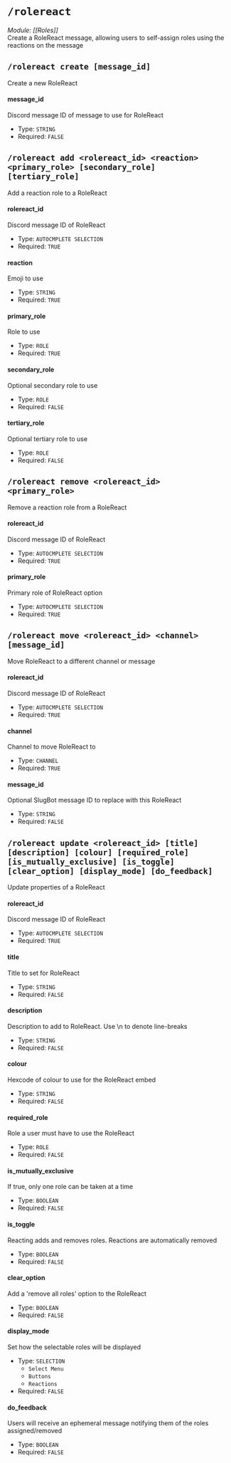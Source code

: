 # `/rolereact`
*Module: [[Roles]]*<br>
Create a RoleReact message, allowing users to self-assign roles using the reactions on the message
## `/rolereact create [message_id]`
Create a new RoleReact
#### message_id
Discord message ID of message to use for RoleReact
- Type: `STRING`
- Required: `FALSE`
## `/rolereact add <rolereact_id> <reaction> <primary_role> [secondary_role] [tertiary_role]`
Add a reaction role to a RoleReact
#### rolereact_id
Discord message ID of RoleReact
- Type: `AUTOCMPLETE SELECTION`
- Required: `TRUE`
#### reaction
Emoji to use
- Type: `STRING`
- Required: `TRUE`
#### primary_role
Role to use
- Type: `ROLE`
- Required: `TRUE`
#### secondary_role
Optional secondary role to use
- Type: `ROLE`
- Required: `FALSE`
#### tertiary_role
Optional tertiary role to use
- Type: `ROLE`
- Required: `FALSE`
## `/rolereact remove <rolereact_id> <primary_role>`
Remove a reaction role from a RoleReact
#### rolereact_id
Discord message ID of RoleReact
- Type: `AUTOCMPLETE SELECTION`
- Required: `TRUE`
#### primary_role
Primary role of RoleReact option
- Type: `AUTOCMPLETE SELECTION`
- Required: `TRUE`
## `/rolereact move <rolereact_id> <channel> [message_id]`
Move RoleReact to a different channel or message
#### rolereact_id
Discord message ID of RoleReact
- Type: `AUTOCMPLETE SELECTION`
- Required: `TRUE`
#### channel
Channel to move RoleReact to
- Type: `CHANNEL`
- Required: `TRUE`
#### message_id
Optional SlugBot message ID to replace with this RoleReact
- Type: `STRING`
- Required: `FALSE`
## `/rolereact update <rolereact_id> [title] [description] [colour] [required_role] [is_mutually_exclusive] [is_toggle] [clear_option] [display_mode] [do_feedback]`
Update properties of a RoleReact
#### rolereact_id
Discord message ID of RoleReact
- Type: `AUTOCMPLETE SELECTION`
- Required: `TRUE`
#### title
Title to set for RoleReact
- Type: `STRING`
- Required: `FALSE`
#### description
Description to add to RoleReact. Use \n to denote line-breaks
- Type: `STRING`
- Required: `FALSE`
#### colour
Hexcode of colour to use for the RoleReact embed
- Type: `STRING`
- Required: `FALSE`
#### required_role
Role a user must have to use the RoleReact
- Type: `ROLE`
- Required: `FALSE`
#### is_mutually_exclusive
If true, only one role can be taken at a time
- Type: `BOOLEAN`
- Required: `FALSE`
#### is_toggle
Reacting adds and removes roles. Reactions are automatically removed
- Type: `BOOLEAN`
- Required: `FALSE`
#### clear_option
Add a 'remove all roles' option to the RoleReact
- Type: `BOOLEAN`
- Required: `FALSE`
#### display_mode
Set how the selectable roles will be displayed
- Type: `SELECTION`
  - `Select Menu`
  - `Buttons`
  - `Reactions`
- Required: `FALSE`
#### do_feedback
Users will receive an ephemeral message notifying them of the roles assigned/removed
- Type: `BOOLEAN`
- Required: `FALSE`